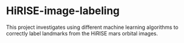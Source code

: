 # HiRISE-image-labeling
This project investigates using different machine learning algorithms to correctly label landmarks from the HiRISE mars orbital images.
